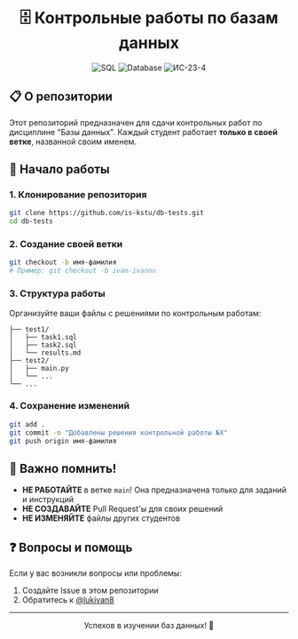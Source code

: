 <h1 align="center">🗄️ Контрольные работы по базам данных</h1>

<div align="center">
  
  ![SQL](https://img.shields.io/badge/SQL-4479A1?style=for-the-badge&logo=postgresql&logoColor=white)
  ![Database](https://img.shields.io/badge/Database-Testing-orange?style=for-the-badge)
  ![ИС-23-4](https://img.shields.io/badge/ИС_23_4-db_tests-brightgreen?style=for-the-badge)
  
</div>

## 📋 О репозитории

Этот репозиторий предназначен для сдачи контрольных работ по дисциплине "Базы данных". Каждый студент работает **только в своей ветке**, названной своим именем.

## 🚀 Начало работы

### 1. Клонирование репозитория

```bash
git clone https://github.com/is-kstu/db-tests.git
cd db-tests
```

### 2. Создание своей ветки

```bash
git checkout -b имя-фамилия
# Пример: git checkout -b ivan-ivanov
```

### 3. Структура работы

Организуйте ваши файлы с решениями по контрольным работам:

```
├── test1/
│   ├── task1.sql
│   ├── task2.sql
│   └── results.md
├── test2/
│   ├── main.py
│   └── ...
└── ...
```

### 4. Сохранение изменений

```bash
git add .
git commit -m "Добавлены решения контрольной работы №X"
git push origin имя-фамилия
```

## 📌 Важно помнить!

- **НЕ РАБОТАЙТЕ** в ветке `main`! Она предназначена только для заданий и инструкций
- **НЕ СОЗДАВАЙТЕ** Pull Request'ы для своих решений
- **НЕ ИЗМЕНЯЙТЕ** файлы других студентов

## ❓ Вопросы и помощь

Если у вас возникли вопросы или проблемы:
1. Создайте Issue в этом репозитории
2. Обратитесь к [@lukivan8](https://t.me/lukivan8)

---

<div align="center">
  Успехов в изучении баз данных! 💪
</div>
